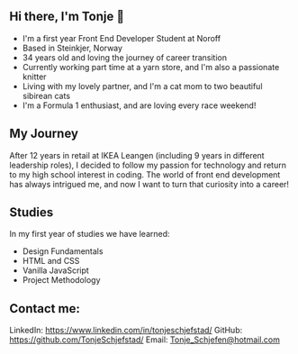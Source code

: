 ## Hi there, I'm Tonje 👋
- I'm a first year Front End Developer Student at Noroff
- Based in Steinkjer, Norway
- 34 years old and loving the journey of career transition
- Currently working part time at a yarn store, and I'm also a passionate knitter
- Living with my lovely partner, and I'm a cat mom to two beautiful sibirean cats
- I'm a Formula 1 enthusiast, and are loving every race weekend!

## My Journey
After 12 years in retail at IKEA Leangen (including 9 years in different leadership roles), I decided to follow my passion for technology and return to my high school interest in coding. The world of front end development has always intrigued me, and now I want to turn that curiosity into a career! 

## Studies 
In my first year of studies we have learned:
- Design Fundamentals
- HTML and CSS
- Vanilla JavaScript
- Project Methodology

## Contact me:
LinkedIn: https://www.linkedin.com/in/tonjeschjefstad/
GitHub: https://github.com/TonjeSchjefstad/
Email: Tonje_Schjefen@hotmail.com

